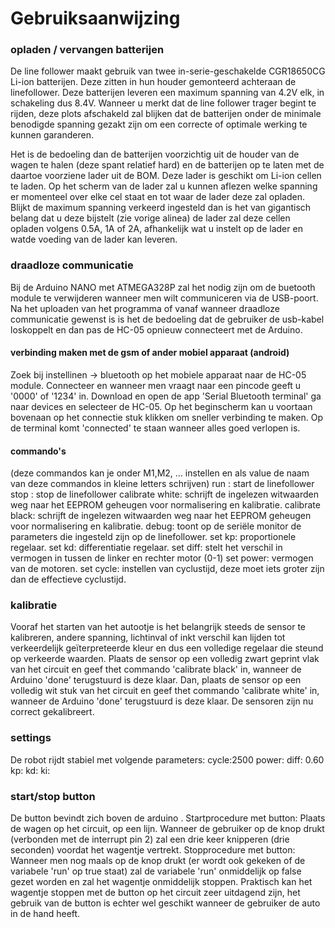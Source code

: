 # Gebruiksaanwijzing

### opladen / vervangen batterijen
De line follower maakt gebruik van twee in-serie-geschakelde CGR18650CG Li-ion batterijen. Deze zitten in hun houder gemonteerd achteraan de linefollower. Deze batterijen leveren een maximum spanning van 4.2V elk, in schakeling dus 8.4V. Wanneer u merkt dat de line follower trager begint te rijden, deze plots afschakeld zal blijken dat de batterijen onder de minimale benodigde spanning gezakt zijn om een correcte of optimale werking te kunnen garanderen.

Het is de bedoeling dan de batterijen voorzichtig uit de houder van de wagen te halen (deze spant relatief hard) en de batterijen op te laten met de daartoe voorziene lader uit de BOM. Deze lader is geschikt om Li-ion cellen te laden. Op het scherm van de lader zal u kunnen aflezen welke spanning er momenteel over elke cel staat en tot waar de lader deze zal opladen. Blijkt de maximum spanning verkeerd ingesteld dan is het van gigantisch belang dat u deze bijstelt (zie vorige alinea) de lader zal deze cellen opladen volgens 0.5A, 1A of 2A, afhankelijk wat u instelt op de lader en watde voeding van de lader kan leveren.

### draadloze communicatie
Bij de Arduino NANO met ATMEGA328P zal het nodig zijn om de buetooth module te verwijderen wanneer men wilt communiceren via de USB-poort. Na het uploaden van het programma of vanaf wanneer draadloze communicatie gewenst is is het de bedoeling dat de gebruiker de usb-kabel loskoppelt en dan pas de HC-05 opnieuw connecteert met de Arduino.
#### verbinding maken met de gsm of ander mobiel apparaat (android)
Zoek bij instellinen -> bluetooth op het mobiele apparaat naar de HC-05 module.
Connecteer en wanneer men vraagt naar een pincode geeft u '0000' of '1234' in.
Download en open de app 'Serial Bluetooth terminal' ga naar devices en selecteer de HC-05.
Op het beginscherm kan u voortaan bovenaan op het connectie stuk klikken om sneller verbinding te maken.
Op de terminal komt 'connected' te staan wanneer alles goed verlopen is.

#### commando's
(deze commandos kan je onder M1,M2, … instellen en als value de naam van deze commandos in kleine letters schrijven)
run : start de linefollower
stop : stop de linefollower
calibrate white: schrijft de ingelezen witwaarden weg naar het EEPROM geheugen voor normalisering en kalibratie.
calibrate black: schrijft de ingelezen witwaarden weg naar het EEPROM geheugen voor normalisering en kalibratie.
debug: toont op de seriële monitor de parameters die ingesteld zijn op de linefollower.
set kp: proportionele regelaar.
set kd: differentiatie regelaar.
set diff: stelt het verschil in vermogen in tussen de linker en rechter motor (0-1)
set power: vermogen van de motoren.
set cycle: instellen van cyclustijd, deze moet iets groter zijn dan de effectieve cyclustijd.


### kalibratie
Vooraf het starten van het autootje is het belangrijk steeds de sensor te kalibreren, andere spanning, lichtinval of inkt verschil kan lijden tot verkeerdelijk geïterpreteerde kleur en dus een volledige regelaar die steund op verkeerde waarden.
Plaats de sensor op een volledig zwart geprint vlak van het circuit en geef thet commando 'calibrate black' in, wanneer de Arduino 'done' terugstuurd is deze klaar. Dan, plaats de sensor op een volledig wit stuk van het circuit en geef thet commando 'calibrate white' in, wanneer de Arduino 'done' terugstuurd is deze klaar.
De sensoren zijn nu correct gekalibreert.

### settings
De robot rijdt stabiel met volgende parameters: 
cycle:2500
power:
diff: 0.60
kp: 
kd: 
ki: 

### start/stop button
De button bevindt zich boven de arduino .
Startprocedure met button: Plaats de wagen op het circuit, op een lijn. Wanneer de gebruiker op de knop drukt (verbonden met de interrupt pin 2) zal een drie keer knipperen (drie seconden) voordat het wagentje vertrekt.
Stopprocedure met button: Wanneer men nog maals op de knop drukt (er wordt ook gekeken of de variabele 'run' op true staat) zal de variabele 'run' onmiddelijk op false gezet worden en zal het wagentje onmiddelijk stoppen.
Praktisch kan het wagentje stoppen met de button op het circuit zeer uitdagend zijn, het gebruik van de button is echter wel geschikt wanneer de gebruiker de auto in de hand heeft.
